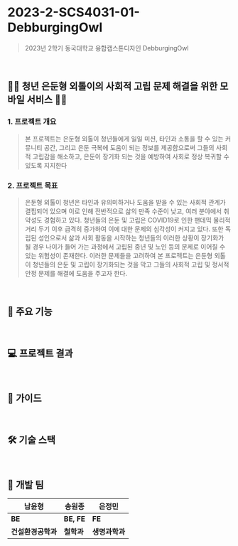 # 2023-2-SCS4031-01-DebburgingOwl
> 2023년 2학기 동국대학교 융합캡스톤디자인 DebburgingOwl
<br />

##  👩🏻 청년 은둔형 외톨이의 사회적 고립 문제 해결을 위한 모바일 서비스 👨🏻
### 1. 프로젝트 개요
> 본 프로젝트는 은둔형 외톨이 청년들에게 일일 미션, 타인과 소통을 할 수 있는 커뮤니티 공간, 그리고 은둔 극복에 도움이 되는 정보를 제공함으로써 그들의 사회적 고립감을 해소하고, 은둔이 장기화 되는 것을 예방하여 사회로 정상 복귀할 수 있도록 지지한다
### 2. 프로젝트 목표
> 은둔형 외톨이 청년은 타인과 유의미하거나 도움을 받을 수 있는 사회적 관계가 결핍되어 있으며 이로 인해 전반적으로 삶의 만족 수준이 낮고, 여러 분야에서 취약성도 경험하고 있다. 청년들의 은둔 및 고립은 COVID19로 인한 팬데믹 물리적 거리 두기 이후 급격히 증가하여 이에 대한 문제의 심각성이 커지고 있다. 또한 독립된 성인으로서 삶과 사회 활동을 시작하는 청년들의 이러한 상황이 장기화가 될 경우 나이가 들어 가는 과정에서 고립된 중년 및 노인 등의 문제로 이어질 수 있는 위험성이 존재한다. 이러한 문제들을 고려하여 본 프로젝트는 은둔형 외톨이 청년들의 은둔 및 고립이 장기화되는 것을 막고 그들의 사회적 고립 및 정서적 안정 문제를 해결에 도움을 주고자 한다.
<br />

## 📱 주요 기능

<br />

## 💻 프로젝트 결과

<br />

## 🔑 가이드

<br />

## 🛠️ 기술 스택

<br />

## 👥 개발 팀
|**남윤형**|**송원종**|**은정민**|
|---|---|---|
|**BE**|**BE, FE**|**FE**|
|**건설환경공학과**|**철학과**|**생명과학과**|
